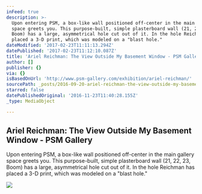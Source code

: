 ```yaml
---
inFeed: true
description: >-
  Upon entering PSM, a box-like wall positioned off-center in the main gallery
  space greets you. This purpose-built, simple plasterboard wall (21, 22, 23,
  Boom) has a large, asymmetrical hole cut out of it. In the hole Reichman has
  placed a 3-D print, which was modeled on a "blast hole."
dateModified: '2017-02-23T11:11:13.294Z'
datePublished: '2017-02-23T11:12:10.087Z'
title: 'Ariel Reichman: The View Outside My Basement Window - PSM Gallery'
author: []
publisher: {}
via: {}
isBasedOnUrl: 'http://www.psm-gallery.com/exhibition/ariel-reichman/'
sourcePath: _posts/2016-09-20-ariel-reichman-the-view-outside-my-basement-window-psm-ga.md
starred: false
datePublishedOriginal: '2016-11-23T11:40:28.155Z'
_type: MediaObject

---
```

<article style=""><h1>Ariel Reichman: The View Outside My Basement Window - PSM Gallery</h1><p>Upon entering PSM, a box-like wall positioned off-center in the main gallery space greets you. This purpose-built, simple plasterboard wall (21, 22, 23, Boom) has a large, asymmetrical hole cut out of it. In the hole Reichman has placed a 3-D print, which was modeled on a "blast hole."</p><img src="http://www.psm-gallery.com/wp-content/uploads/2016/04/AR_6185s.jpg" /></article>